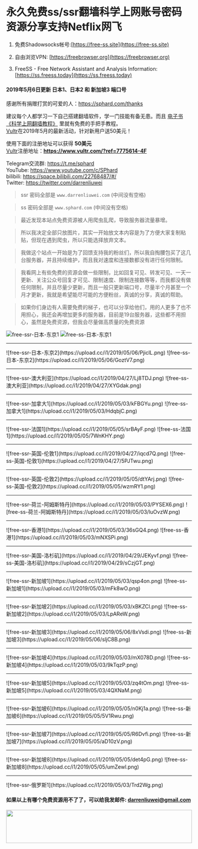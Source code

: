 # 永久免费ss/ssr翻墙科学上网账号密码资源分享支持Netflix网飞
1. 免费Shadowsocks帐号:[https://free-ss.site](https://free-ss.site)

2. 自由浏览VPN: [https://freebrowser.org](https://freebrowser.org)

3. FreeSS - Free Network Assistant and Analysis Information: [https://ss.freess.today](https://ss.freess.today)

#### 2019年5月6日更新 日本1、日本2 和 新加坡3 端口号

感谢所有捐赠打赏的可爱的人：https://sphard.com/thanks

建议每个人都学习一下自己搭建翻墙软件，学一门技能有备无患。而且 [电子书《科学上网翻墙教程》](https://sphard3.github.io) 里就有免费的手把手教程。<br>
[Vultr](https://www.vultr.com/?ref=7775614-4F)在2019年5月的最新活动，针对新用户送50美元！

使用下面的注册地址可以获得 **50美元**<br>
[Vultr](https://www.vultr.com/?ref=7775614-4F)注册地址：**https://www.vultr.com/?ref=7775614-4F**

Telegram交流群: https://t.me/sphard<br>
YouTube: https://www.youtube.com/c/SPhard<br>
bilibili: https://space.bilibili.com/22768487/#/<br>
Twitter: https://twitter.com/darrenliuwei
>ssr 密码全部是 `www.darrenliuwei.com` (中间没有空格)

>ss 密码全部是 `www.sphard.com` (中间没有空格)

>最近发现本站点免费资源被人用爬虫乱爬，导致服务器流量暴增。

>所以我决定全部只放图片，其实一开始放文本内容是为了方便大家复制粘贴，但现在遇到爬虫，所以只能选择放弃文本。

>我做这个站点一开始是为了回馈支持我的粉丝们，所以我自掏腰包买了这几台服务器，并且持续维护，而且我对速度和连接数都没有进行任何限制。

>我看网上有些免费的资源会做一些限制，比如回复可见、转发可见、一天一更新、关注公众号回复才可见、限制速度、限制连接数等等，而我都没有做任何限制，并且尽量少更新，而且一般只更新端口号，尽量半个月甚至一个月才更新，我就是希望能尽可能的方便粉丝，真诚的分享，真诚的帮助。

>如果你们身边有人需要免费的梯子，也可以分享给他们，用的人更多了也不用担心，我还会再增加更多的服务器，目前是19台服务器，这些都不用担心，虽然是免费资源，但我会尽量做高质量的免费资源

![free-ssr-日本-东京1](https://upload.cc/i1/2019/05/06/NtE97x.png)
![free-ss-日本-东京1](https://upload.cc/i1/2019/05/06/KzrsPa.png)
<hr>
![free-ssr-日本-东京2](https://upload.cc/i1/2019/05/06/PjiclL.png)
![free-ss-日本-东京2](https://upload.cc/i1/2019/05/06/GoztV7.png)
<hr>
![free-ssr-澳大利亚](https://upload.cc/i1/2019/04/27/Lj8TDJ.png)
![free-ss-澳大利亚](https://upload.cc/i1/2019/04/27/XYGdak.png)
<hr>
![free-ssr-加拿大1](https://upload.cc/i1/2019/05/03/kFBGYu.png)
![free-ss-加拿大1](https://upload.cc/i1/2019/05/03/HdqbjC.png)
<hr>
![free-ssr-法国1](https://upload.cc/i1/2019/05/05/srBAyF.png)
![free-ss-法国1](https://upload.cc/i1/2019/05/05/7WnKHY.png)
<hr>
![free-ssr-英国-伦敦1](https://upload.cc/i1/2019/04/27/iqcd7Q.png)
![free-ss-英国-伦敦1](https://upload.cc/i1/2019/04/27/5PJTwu.png)
<hr>
![free-ssr-英国-伦敦2](https://upload.cc/i1/2019/05/05/dtYArj.png)
![free-ss-英国-伦敦2](https://upload.cc/i1/2019/05/05/wzmRY1.png)
<hr>
![free-ssr-荷兰-阿姆斯特丹](https://upload.cc/i1/2019/05/03/PYSEX6.png)
![free-ss-荷兰-阿姆斯特丹](https://upload.cc/i1/2019/05/03/luOvzW.png)
<hr>
![free-ssr-香港1](https://upload.cc/i1/2019/05/03/36sGQ4.png)
![free-ss-香港1](https://upload.cc/i1/2019/05/03/mNXSPi.png)
<hr>
![free-ssr-美国-洛杉矶](https://upload.cc/i1/2019/04/29/JEKyvf.png)
![free-ss-美国-洛杉矶](https://upload.cc/i1/2019/04/29/sCzjGT.png)
<hr>
![free-ssr-新加坡1](https://upload.cc/i1/2019/05/03/qsp4on.png)
![free-ss-新加坡1](https://upload.cc/i1/2019/05/03/mFk8wO.png)
<hr>
![free-ssr-新加坡2](https://upload.cc/i1/2019/05/03/xBKZCl.png)
![free-ss-新加坡2](https://upload.cc/i1/2019/05/03/LpAReW.png)
<hr>
![free-ssr-新加坡3](https://upload.cc/i1/2019/05/06/8xVsdi.png)
![free-ss-新加坡3](https://upload.cc/i1/2019/05/06/sljC8B.png)
<hr>
![free-ssr-新加坡4](https://upload.cc/i1/2019/05/03/mX078D.png)
![free-ss-新加坡4](https://upload.cc/i1/2019/05/03/9kTqzP.png)
<hr>
![free-ssr-新加坡5](https://upload.cc/i1/2019/05/03/zq4tOm.png)
![free-ss-新加坡5](https://upload.cc/i1/2019/05/03/4QXNaM.png)
<hr>
![free-ssr-新加坡6](https://upload.cc/i1/2019/05/05/n0Kj1a.png)
![free-ss-新加坡6](https://upload.cc/i1/2019/05/05/5V1Rwu.png)
<hr>
![free-ssr-新加坡7](https://upload.cc/i1/2019/05/05/R6Dvfi.png)
![free-ss-新加坡7](https://upload.cc/i1/2019/05/05/aD10zV.png)
<hr>
![free-ssr-新加坡8](https://upload.cc/i1/2019/05/05/det4pG.png)
![free-ss-新加坡8](https://upload.cc/i1/2019/05/05/umZewl.png)
<hr>
![free-ssr-俄罗斯1](https://upload.cc/i1/2019/05/03/Trd2Wg.png)

#### 如果以上有哪个免费资源用不了了，可以给我发邮件: darrenliuwei@gmail.com

<a href="https://www.vultr.com/?ref=7775614-4F"><img src="https://www.vultr.com/media/banner_1.png" width="100%" height="90"></a>